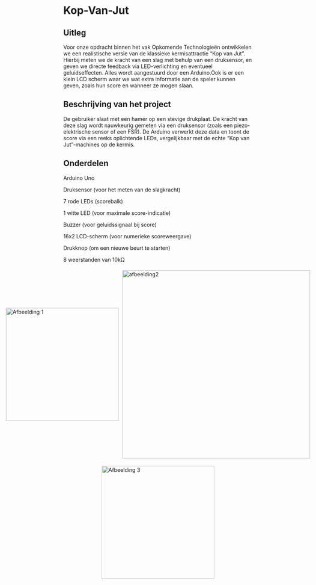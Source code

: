 # Kop-Van-Jut

## Uitleg

Voor onze opdracht binnen het vak Opkomende Technologieën ontwikkelen we een realistische versie van de klassieke kermisattractie “Kop van Jut”.
Hierbij meten we de kracht van een slag met behulp van een druksensor, en geven we directe feedback via LED-verlichting en eventueel geluidseffecten. 
Alles wordt aangestuurd door een Arduino.Ook is er een klein LCD scherm waar we wat extra informatie aan de speler kunnen geven, zoals hun score en wanneer ze mogen slaan.

## Beschrijving van het project

De gebruiker slaat met een hamer op een stevige drukplaat. 
De kracht van deze slag wordt nauwkeurig gemeten via een druksensor (zoals een piezo-elektrische sensor of een FSR). 
De Arduino verwerkt deze data en toont de score via een reeks oplichtende LEDs, vergelijkbaar met de echte “Kop van Jut”-machines op de kermis.


## Onderdelen

Arduino Uno

Druksensor (voor het meten van de slagkracht)

7 rode LEDs (scorebalk)

1 witte LED (voor maximale score-indicatie)

Buzzer (voor geluidssignaal bij score)

16x2 LCD-scherm (voor numerieke scoreweergave)

Drukknop (om een nieuwe beurt te starten)

8 weerstanden van 10kΩ 

<div style="display: flex; justify-content: center; gap: 10px; align-items: center; margin: 20px 0; width: 100%;">
  <img src=  https://github.com/user-attachments/assets/86d3d644-01eb-4b3e-832a-396a2e44f8d3 alt="Afbeelding 1" width="300">
  <img src= https://github.com/user-attachments/assets/d26789a8-6f94-42da-a959-156f2a5ae82e alt="afbeelding2" width="500">
</div>

<div style="display: flex; justify-content: center; gap: 10px; align-items: center; margin: 20px 0; width: 100%;">
  <img src= https://github.com/user-attachments/assets/14227f78-c4ad-41ff-9dc7-105f34719532 alt="Afbeelding 3" width="300">
</div>
